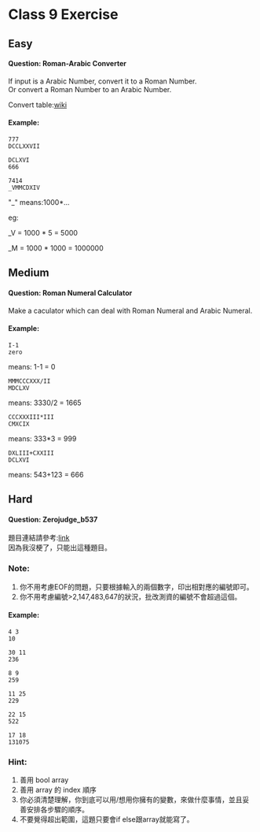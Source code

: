 # Class 9 Exercise

## Easy
#### Question: Roman-Arabic Converter
If input is a Arabic Number, convert it to a Roman Number. \
Or convert a Roman Number to an Arabic Number.

Convert table:[wiki](https://en.wikipedia.org/wiki/Roman_numerals)

#### Example:
```
777
DCCLXXVII
```
```
DCLXVI
666
```
```
7414
_VMMCDXIV
```
"_" means:1000*...

eg:

_V = 1000 * 5 = 5000

_M = 1000 * 1000 = 1000000


## Medium
#### Question: Roman Numeral Calculator
Make a caculator which can deal with Roman Numeral and Arabic Numeral.
#### Example:
```
I-1
zero
```
means: 1-1 = 0
```
MMMCCCXXX/II
MDCLXV
```
means: 3330/2 = 1665
```
CCCXXXIII*III
CMXCIX
```
means: 333*3 = 999
```
DXLIII+CXXIII
DCLXVI
```
means: 543+123 = 666


## Hard
#### Question: Zerojudge_b537

題目連結請參考:[link](https://zerojudge.tw/ShowProblem?problemid=b537) \
因為我沒梗了，只能出這種題目。

### Note:
1. 你不用考慮EOF的問題，只要根據輸入的兩個數字，印出相對應的編號即可。
2. 你不用考慮編號>2,147,483,647的狀況，批改測資的編號不會超過這個。
#### Example:
```
4 3
10
```
```
30 11
236
```
```
8 9
259
```
```
11 25
229
```
```
22 15
522
```
```
17 18
131075
```

### Hint:
1. 善用 bool array
2. 善用 array 的 index 順序
3. 你必須清楚理解，你到底可以用/想用你擁有的變數，來做什麼事情，並且妥善安排各步驟的順序。
4. 不要覺得超出範圍，這題只要會if else跟array就能寫了。
